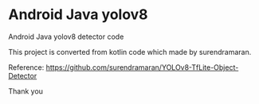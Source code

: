 # Android Java yolov8
Android Java yolov8 detector code

This project is converted from kotlin code which made by surendramaran. 

Reference: https://github.com/surendramaran/YOLOv8-TfLite-Object-Detector

Thank you
